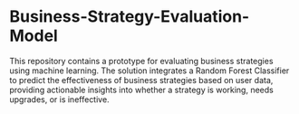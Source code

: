 # Business-Strategy-Evaluation-Model
This repository contains a prototype for evaluating business strategies using machine learning. The solution integrates a Random Forest Classifier to predict the effectiveness of business strategies based on user data, providing actionable insights into whether a strategy is working, needs upgrades, or is ineffective.
